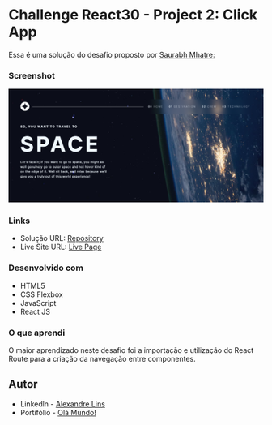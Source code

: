 # Challenge React30 - Project 2: Click App
Essa é uma solução do desafio proposto por [ Saurabh Mhatre: ](https://saurabhnativeblog.medium.com/react30-project-8-building-a-navbar-using-react-router-6910ab5a0268)


### Screenshot

![](/public/FireShot%20Capture%20031%20-%20NavBar.png)

### Links

- Solução URL: [Repository](https://github.com/aslinsjr/navbar)
- Live Site URL: [Live Page](https://navbar-rho-ten.vercel.app/technology)

### Desenvolvido com

- HTML5
- CSS Flexbox
- JavaScript
- React JS

### O que aprendi

O maior aprendizado neste desafio foi a importação e utilização do React Route para a criação da navegação entre componentes.

## Autor

- Linkedln - [Alexandre Lins](https://www.linkedin.com/in/aslinsjr/)
- Portifólio - [Olá Mundo!](https://aslinsjr.github.io/my-web-site/)